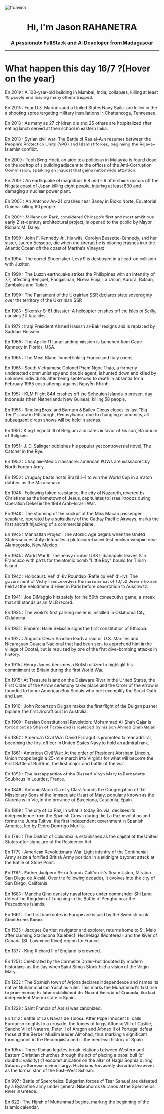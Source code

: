 
<p align="left"> <img src="https://komarev.com/ghpvc/?username=ttoavina&label=Profile%20views&color=0e75b6&style=flat" alt="ttoavina" /> </p>
<h1 align="center">Hi, I'm Jason RAHANETRA</h1>
<h3 align="center">A passionate FullStack and AI Developer from Madagascar</h3>
    
<hr/>
<h1> What happen this day 16/7 ?(Hover on the year)</h1>

En 2019 : A 100-year-old building in Mumbai, India, collapses, killing at least 10 people and leaving many others trapped.
<br/><br/>
En 2015 : Four U.S. Marines and a United States Navy Sailor are killed in the a shooting spree targeting military installations in Chattanooga, Tennessee.
<br/><br/>
En 2013 : As many as 27 children die and 25 others are hospitalized after eating lunch served at their school in eastern India.
<br/><br/>
En 2013 : Syrian civil war: The Battle of Ras al-Ayn resumes between the People's Protection Units (YPG) and Islamist forces, beginning the Rojava–Islamist conflict.
<br/><br/>
En 2009 : Teoh Beng Hock, an aide to a politician in Malaysia is found dead on the rooftop of a building adjacent to the offices of the Anti-Corruption Commission, sparking an inquest that gains nationwide attention.
<br/><br/>
En 2007 : An earthquake of magnitude 6.8 and 6.6 aftershock occurs off the Niigata coast of Japan killing eight people, injuring at least 800 and damaging a nuclear power plant.
<br/><br/>
En 2005 : An Antonov An-24 crashes near Baney in Bioko Norte, Equatorial Guinea, killing 60 people.
<br/><br/>
En 2004 : Millennium Park, considered Chicago's first and most ambitious early 21st-century architectural project, is opened to the public by Mayor Richard M. Daley.
<br/><br/>
En 1999 : John F. Kennedy Jr., his wife, Carolyn Bessette-Kennedy, and her sister, Lauren Bessette, die when the aircraft he is piloting crashes into the Atlantic Ocean off the coast of Martha's Vineyard.
<br/><br/>
En 1994 : The comet Shoemaker-Levy 9 is destroyed in a head-on collision with Jupiter.
<br/><br/>
En 1990 : The Luzon earthquake strikes the Philippines with an intensity of 7.7, affecting Benguet, Pangasinan, Nueva Ecija, La Union, Aurora, Bataan, Zambales and Tarlac.
<br/><br/>
En 1990 : The Parliament of the Ukrainian SSR declares state sovereignty over the territory of the Ukrainian SSR.
<br/><br/>
En 1983 : Sikorsky S-61 disaster: A helicopter crashes off the Isles of Scilly, causing 20 fatalities.
<br/><br/>
En 1979 : Iraqi President Ahmed Hassan al-Bakr resigns and is replaced by Saddam Hussein.
<br/><br/>
En 1969 : The Apollo 11 lunar landing mission is launched from Cape Kennedy in Florida, USA.
<br/><br/>
En 1965 : The Mont Blanc Tunnel linking France and Italy opens.
<br/><br/>
En 1965 : South Vietnamese Colonel Phạm Ngọc Thảo, a formerly undetected communist spy and double agent, is hunted down and killed by unknown individuals after being sentenced to death in absentia for a February 1965 coup attempt against Nguyễn Khánh.
<br/><br/>
En 1957 : KLM Flight 844 crashes off the Schouten Islands in present day Indonesia (then Netherlands New Guinea), killing 58 people.
<br/><br/>
En 1956 : Ringling Bros. and Barnum & Bailey Circus closes its last "Big Tent" show in Pittsburgh, Pennsylvania; due to changing economics, all subsequent circus shows will be held in arenas.
<br/><br/>
En 1951 : King Leopold III of Belgium abdicates in favor of his son, Baudouin of Belgium.
<br/><br/>
En 1951 : J. D. Salinger publishes his popular yet controversial novel, The Catcher in the Rye.
<br/><br/>
En 1950 : Chaplain–Medic massacre: American POWs are massacred by North Korean Army.
<br/><br/>
En 1950 : Uruguay beats hosts Brazil 2–1 to win the World Cup in a match dubbed as the Maracanazo.
<br/><br/>
En 1948 : Following token resistance, the city of Nazareth, revered by Christians as the hometown of Jesus, capitulates to Israeli troops during Operation Dekel in the 1948 Arab–Israeli War.
<br/><br/>
En 1948 : The storming of the cockpit of the Miss Macao passenger seaplane, operated by a subsidiary of the Cathay Pacific Airways, marks the first aircraft hijacking of a commercial plane.
<br/><br/>
En 1945 : Manhattan Project: The Atomic Age begins when the United States successfully detonates a plutonium-based test nuclear weapon near Alamogordo, New Mexico.
<br/><br/>
En 1945 : World War II: The heavy cruiser USS Indianapolis leaves San Francisco with parts for the atomic bomb "Little Boy" bound for Tinian Island.
<br/><br/>
En 1942 : Holocaust: Vel' d'Hiv Roundup (Rafle du Vel' d'Hiv): The government of Vichy France orders the mass arrest of 13,152 Jews who are held at the Vélodrome d'Hiver in Paris before deportation to Auschwitz.
<br/><br/>
En 1941 : Joe DiMaggio hits safely for the 56th consecutive game, a streak that still stands as an MLB record.
<br/><br/>
En 1935 : The world's first parking meter is installed in Oklahoma City, Oklahoma.
<br/><br/>
En 1931 : Emperor Haile Selassie signs the first constitution of Ethiopia.
<br/><br/>
En 1927 : Augusto César Sandino leads a raid on U.S. Marines and Nicaraguan Guardia Nacional that had been sent to apprehend him in the village of Ocotal, but is repulsed by one of the first dive-bombing attacks in history.
<br/><br/>
En 1915 : Henry James becomes a British citizen to highlight his commitment to Britain during the first World War.
<br/><br/>
En 1915 : At Treasure Island on the Delaware River in the United States, the First Order of the Arrow ceremony takes place and the Order of the Arrow is founded to honor American Boy Scouts who best exemplify the Scout Oath and Law.
<br/><br/>
En 1910 : John Robertson Duigan makes the first flight of the Duigan pusher biplane, the first aircraft built in Australia.
<br/><br/>
En 1909 : Persian Constitutional Revolution: Mohammad Ali Shah Qajar is forced out as Shah of Persia and is replaced by his son Ahmad Shah Qajar.
<br/><br/>
En 1862 : American Civil War: David Farragut is promoted to rear admiral, becoming the first officer in United States Navy to hold an admiral rank.
<br/><br/>
En 1861 : American Civil War: At the order of President Abraham Lincoln, Union troops begin a 25-mile march into Virginia for what will become the First Battle of Bull Run, the first major land battle of the war.
<br/><br/>
En 1858 : The last apparition of the Blessed Virgin Mary to Bernadette Soubirous in Lourdes, France.
<br/><br/>
En 1849 : Antonio María Claret y Clará founds the Congregation of the Missionary Sons of the Immaculate Heart of Mary, popularly known as the Claretians in Vic, in the province of Barcelona, Catalonia, Spain.
<br/><br/>
En 1809 : The city of La Paz, in what is today Bolivia, declares its independence from the Spanish Crown during the La Paz revolution and forms the Junta Tuitiva, the first independent government in Spanish America, led by Pedro Domingo Murillo.
<br/><br/>
En 1790 : The District of Columbia is established as the capital of the United States after signature of the Residence Act.
<br/><br/>
En 1779 : American Revolutionary War: Light infantry of the Continental Army seize a fortified British Army position in a midnight bayonet attack at the Battle of Stony Point.
<br/><br/>
En 1769 : Father Junípero Serra founds California's first mission, Mission San Diego de Alcalá. Over the following decades, it evolves into the city of San Diego, California.
<br/><br/>
En 1683 : Manchu Qing dynasty naval forces under commander Shi Lang defeat the Kingdom of Tungning in the Battle of Penghu near the Pescadores Islands.
<br/><br/>
En 1661 : The first banknotes in Europe are issued by the Swedish bank Stockholms Banco.
<br/><br/>
En 1536 : Jacques Cartier, navigator and explorer, returns home to St. Malo after claiming Stadacona (Quebec), Hochelaga (Montereal) and the River of Canada (St. Lawrence River) region for France.
<br/><br/>
En 1377 : King Richard II of England is crowned.
<br/><br/>
En 1251 : Celebrated by the Carmelite Order–but doubted by modern historians–as the day when Saint Simon Stock had a vision of the Virgin Mary.
<br/><br/>
En 1232 : The Spanish town of Arjona declares independence and names its native Muhammad ibn Yusuf as ruler. This marks the Muhammad's first rise to prominence; he later established the Nasrid Emirate of Granada, the last independent Muslim state in Spain.
<br/><br/>
En 1228 : Saint Francis of Assisi was canonized.
<br/><br/>
En 1212 : Battle of Las Navas de Tolosa: After Pope Innocent III calls European knights to a crusade, the forces of kings Alfonso VIII of Castile, Sancho VII of Navarre, Peter II of Aragon and Afonso II of Portugal defeat those of the Berber Muslim leader Almohad, thus marking a significant turning point in the Reconquista and in the medieval history of Spain.
<br/><br/>
En 1054 : Three Roman legates break relations between Western and Eastern Christian churches through the act of placing a papal bull (of doubtful validity) of excommunication on the altar of Hagia Sophia during Saturday afternoon divine liturgy. Historians frequently describe the event as the formal start of the East–West Schism.
<br/><br/>
En 997 : Battle of Spercheios: Bulgarian forces of Tsar Samuel are defeated by a Byzantine army under general Nikephoros Ouranos at the Spercheios River in Greece.
<br/><br/>
En 622 : The Hijrah of Muhammad begins, marking the beginning of the Islamic calendar.
<br/><br/>
